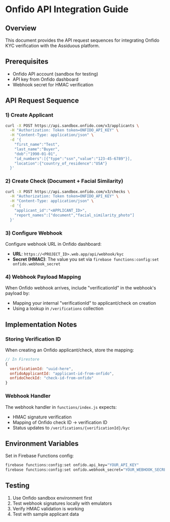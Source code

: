 # Onfido API Integration Guide

## Overview
This document provides the API request sequences for integrating Onfido KYC verification with the Assiduous platform.

## Prerequisites
- Onfido API account (sandbox for testing)
- API key from Onfido dashboard
- Webhook secret for HMAC verification

## API Request Sequence

### 1) Create Applicant
```bash
curl -X POST https://api.sandbox.onfido.com/v3/applicants \
  -H "Authorization: Token token=ONFIDO_API_KEY" \
  -H "Content-Type: application/json" \
  -d '{
    "first_name":"Test",
    "last_name":"Buyer",
    "dob":"1990-01-01",
    "id_numbers":[{"type":"ssn","value":"123-45-6789"}],
    "location":{"country_of_residence":"USA"}
  }'
```

### 2) Create Check (Document + Facial Similarity)
```bash
curl -X POST https://api.sandbox.onfido.com/v3/checks \
  -H "Authorization: Token token=ONFIDO_API_KEY" \
  -H "Content-Type: application/json" \
  -d '{
    "applicant_id":"<APPLICANT_ID>",
    "report_names":["document","facial_similarity_photo"]
  }'
```

### 3) Configure Webhook
Configure webhook URL in Onfido dashboard:
- **URL**: `https://<PROJECT_ID>.web.app/api/webhook/kyc`
- **Secret (HMAC)**: The value you set via `firebase functions:config:set onfido.webhook_secret`

### 4) Webhook Payload Mapping
When Onfido webhook arrives, include "verificationId" in the webhook's payload by:
- Mapping your internal "verificationId" to applicant/check on creation
- Using a lookup in `/verifications` collection

## Implementation Notes

### Storing Verification ID
When creating an Onfido applicant/check, store the mapping:
```javascript
// In Firestore
{
  verificationId: "uuid-here",
  onfidoApplicantId: "applicant-id-from-onfido",
  onfidoCheckId: "check-id-from-onfido"
}
```

### Webhook Handler
The webhook handler in `functions/index.js` expects:
- HMAC signature verification
- Mapping of Onfido check ID → verification ID
- Status updates to `/verifications/{verificationId}/kyc`

## Environment Variables
Set in Firebase Functions config:
```bash
firebase functions:config:set onfido.api_key="YOUR_API_KEY"
firebase functions:config:set onfido.webhook_secret="YOUR_WEBHOOK_SECRET"
```

## Testing
1. Use Onfido sandbox environment first
2. Test webhook signatures locally with emulators
3. Verify HMAC validation is working
4. Test with sample applicant data

